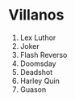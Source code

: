 
# Villanos

1. Lex Luthor
2. Joker
3. Flash Reverso
4. Doomsday
5. Deadshot
6. Harley Quin
7. Guason
